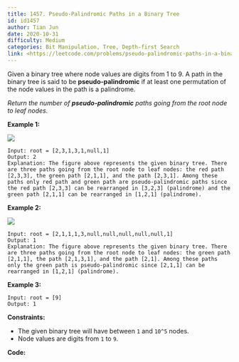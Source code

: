 ```yaml
---
title: 1457. Pseudo-Palindromic Paths in a Binary Tree
id: id1457
author: Tian Jun
date: 2020-10-31
difficulty: Medium
categories: Bit Manipulation, Tree, Depth-first Search
link: <https://leetcode.com/problems/pseudo-palindromic-paths-in-a-binary-tree/description/>
---
```


Given a binary tree where node values are digits from 1 to 9. A path in the
binary tree is said to be **pseudo-palindromic** if at least one permutation
of the node values in the path is a palindrome.

_Return the number of **pseudo-palindromic** paths going from the root node to
leaf nodes._



**Example 1:**

![](https://assets.leetcode.com/uploads/2020/05/06/palindromic_paths_1.png)
            
	Input: root = [2,3,1,3,1,null,1]    
	Output: 2     
	Explanation: The figure above represents the given binary tree. There are three paths going from the root node to leaf nodes: the red path [2,3,3], the green path [2,1,1], and the path [2,3,1]. Among these paths only red path and green path are pseudo-palindromic paths since the red path [2,3,3] can be rearranged in [3,2,3] (palindrome) and the green path [2,1,1] can be rearranged in [1,2,1] (palindrome).    

**Example 2:**

**![](https://assets.leetcode.com/uploads/2020/05/07/palindromic_paths_2.png)**
            
	Input: root = [2,1,1,1,3,null,null,null,null,null,1]    
	Output: 1     
	Explanation: The figure above represents the given binary tree. There are three paths going from the root node to leaf nodes: the green path [2,1,1], the path [2,1,3,1], and the path [2,1]. Among these paths only the green path is pseudo-palindromic since [2,1,1] can be rearranged in [1,2,1] (palindrome).    

**Example 3:**
            
	Input: root = [9]    
	Output: 1    



**Constraints:**

  * The given binary tree will have between `1` and `10^5` nodes.
  * Node values are digits from `1` to `9`.


**Code:**
